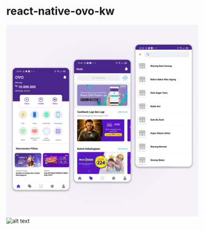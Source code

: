 # react-native-ovo-kw
![alt text](https://github.com/nunu2331/react-native-ovo-kw/blob/main/OvoApp.png)
![alt text](https://github.com/nunu2331/react-native-ovo-kw/blob/main/ovogif.gif)
